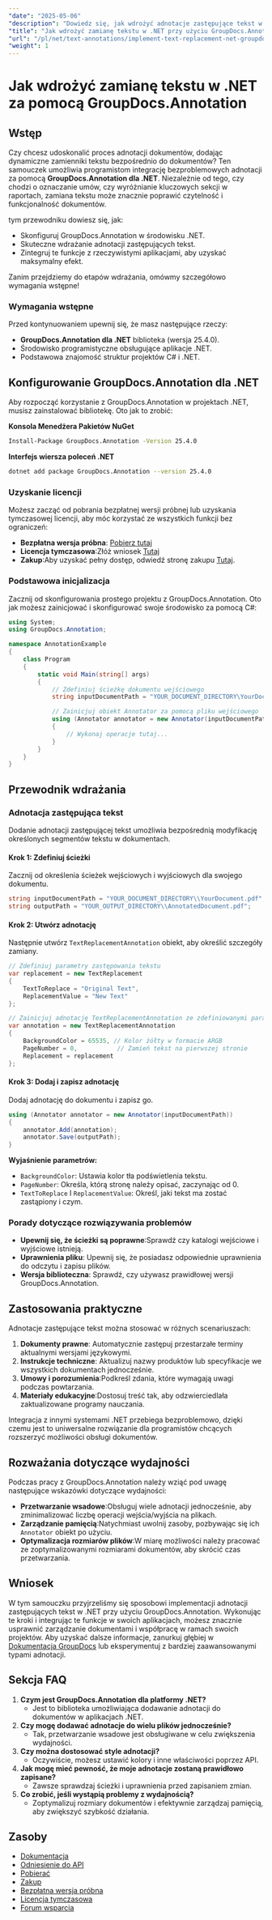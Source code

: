 ```yaml
---
"date": "2025-05-06"
"description": "Dowiedz się, jak wdrożyć adnotacje zastępujące tekst w aplikacjach .NET przy użyciu GroupDocs.Annotation. Zwiększ czytelność i funkcjonalność dokumentu bez wysiłku."
"title": "Jak wdrożyć zamianę tekstu w .NET przy użyciu GroupDocs.Annotation w celu wydajnej adnotacji dokumentu"
"url": "/pl/net/text-annotations/implement-text-replacement-net-groupdocs-annotation/"
"weight": 1
---
```


# Jak wdrożyć zamianę tekstu w .NET za pomocą GroupDocs.Annotation
## Wstęp
Czy chcesz udoskonalić proces adnotacji dokumentów, dodając dynamiczne zamienniki tekstu bezpośrednio do dokumentów? Ten samouczek umożliwia programistom integrację bezproblemowych adnotacji za pomocą **GroupDocs.Annotation dla .NET**. Niezależnie od tego, czy chodzi o oznaczanie umów, czy wyróżnianie kluczowych sekcji w raportach, zamiana tekstu może znacznie poprawić czytelność i funkcjonalność dokumentów.

tym przewodniku dowiesz się, jak:
- Skonfiguruj GroupDocs.Annotation w środowisku .NET.
- Skuteczne wdrażanie adnotacji zastępujących tekst.
- Zintegruj te funkcje z rzeczywistymi aplikacjami, aby uzyskać maksymalny efekt.

Zanim przejdziemy do etapów wdrażania, omówmy szczegółowo wymagania wstępne!

### Wymagania wstępne
Przed kontynuowaniem upewnij się, że masz następujące rzeczy:
- **GroupDocs.Annotation dla .NET** biblioteka (wersja 25.4.0).
- Środowisko programistyczne obsługujące aplikacje .NET.
- Podstawowa znajomość struktur projektów C# i .NET.

## Konfigurowanie GroupDocs.Annotation dla .NET
Aby rozpocząć korzystanie z GroupDocs.Annotation w projektach .NET, musisz zainstalować bibliotekę. Oto jak to zrobić:

**Konsola Menedżera Pakietów NuGet**
```bash
Install-Package GroupDocs.Annotation -Version 25.4.0
```

**Interfejs wiersza poleceń .NET**
```bash
dotnet add package GroupDocs.Annotation --version 25.4.0
```

### Uzyskanie licencji
Możesz zacząć od pobrania bezpłatnej wersji próbnej lub uzyskania tymczasowej licencji, aby móc korzystać ze wszystkich funkcji bez ograniczeń:
- **Bezpłatna wersja próbna**: [Pobierz tutaj](https://releases.groupdocs.com/annotation/net/)
- **Licencja tymczasowa**:Złóż wniosek [Tutaj](https://purchase.groupdocs.com/temporary-license/)
- **Zakup**:Aby uzyskać pełny dostęp, odwiedź stronę zakupu [Tutaj](https://purchase.groupdocs.com/buy).

### Podstawowa inicjalizacja
Zacznij od skonfigurowania prostego projektu z GroupDocs.Annotation. Oto jak możesz zainicjować i skonfigurować swoje środowisko za pomocą C#:

```csharp
using System;
using GroupDocs.Annotation;

namespace AnnotationExample
{
    class Program
    {
        static void Main(string[] args)
        {
            // Zdefiniuj ścieżkę dokumentu wejściowego
            string inputDocumentPath = "YOUR_DOCUMENT_DIRECTORY\YourDocument.pdf";

            // Zainicjuj obiekt Annotator za pomocą pliku wejściowego
            using (Annotator annotator = new Annotator(inputDocumentPath))
            {
                // Wykonaj operacje tutaj...
            }
        }
    }
}
```

## Przewodnik wdrażania
### Adnotacja zastępująca tekst
Dodanie adnotacji zastępującej tekst umożliwia bezpośrednią modyfikację określonych segmentów tekstu w dokumentach.

#### Krok 1: Zdefiniuj ścieżki
Zacznij od określenia ścieżek wejściowych i wyjściowych dla swojego dokumentu.

```csharp
string inputDocumentPath = "YOUR_DOCUMENT_DIRECTORY\\YourDocument.pdf";
string outputPath = "YOUR_OUTPUT_DIRECTORY\\AnnotatedDocument.pdf";
```

#### Krok 2: Utwórz adnotację
Następnie utwórz `TextReplacementAnnotation` obiekt, aby określić szczegóły zamiany.

```csharp
// Zdefiniuj parametry zastępowania tekstu
var replacement = new TextReplacement
{
    TextToReplace = "Original Text",
    ReplacementValue = "New Text"
};

// Zainicjuj adnotację TextReplacementAnnotation ze zdefiniowanymi parametrami
var annotation = new TextReplacementAnnotation
{
    BackgroundColor = 65535, // Kolor żółty w formacie ARGB
    PageNumber = 0,           // Zamień tekst na pierwszej stronie
    Replacement = replacement
};
```

#### Krok 3: Dodaj i zapisz adnotację
Dodaj adnotację do dokumentu i zapisz go.

```csharp
using (Annotator annotator = new Annotator(inputDocumentPath))
{
    annotator.Add(annotation);
    annotator.Save(outputPath);
}
```
**Wyjaśnienie parametrów:**
- `BackgroundColor`: Ustawia kolor tła podświetlenia tekstu.
- `PageNumber`: Określa, którą stronę należy opisać, zaczynając od 0.
- `TextToReplace` I `ReplacementValue`: Określ, jaki tekst ma zostać zastąpiony i czym.

### Porady dotyczące rozwiązywania problemów
- **Upewnij się, że ścieżki są poprawne**:Sprawdź czy katalogi wejściowe i wyjściowe istnieją.
- **Uprawnienia pliku**: Upewnij się, że posiadasz odpowiednie uprawnienia do odczytu i zapisu plików.
- **Wersja biblioteczna**: Sprawdź, czy używasz prawidłowej wersji GroupDocs.Annotation.

## Zastosowania praktyczne
Adnotacje zastępujące tekst można stosować w różnych scenariuszach:
1. **Dokumenty prawne**: Automatycznie zastępuj przestarzałe terminy aktualnymi wersjami językowymi.
2. **Instrukcje techniczne**: Aktualizuj nazwy produktów lub specyfikacje we wszystkich dokumentach jednocześnie.
3. **Umowy i porozumienia**:Podkreśl zdania, które wymagają uwagi podczas powtarzania.
4. **Materiały edukacyjne**:Dostosuj treść tak, aby odzwierciedlała zaktualizowane programy nauczania.

Integracja z innymi systemami .NET przebiega bezproblemowo, dzięki czemu jest to uniwersalne rozwiązanie dla programistów chcących rozszerzyć możliwości obsługi dokumentów.

## Rozważania dotyczące wydajności
Podczas pracy z GroupDocs.Annotation należy wziąć pod uwagę następujące wskazówki dotyczące wydajności:
- **Przetwarzanie wsadowe**:Obsługuj wiele adnotacji jednocześnie, aby zminimalizować liczbę operacji wejścia/wyjścia na plikach.
- **Zarządzanie pamięcią**:Natychmiast uwolnij zasoby, pozbywając się ich `Annotator` obiekt po użyciu.
- **Optymalizacja rozmiarów plików**:W miarę możliwości należy pracować ze zoptymalizowanymi rozmiarami dokumentów, aby skrócić czas przetwarzania.

## Wniosek
W tym samouczku przyjrzeliśmy się sposobowi implementacji adnotacji zastępujących tekst w .NET przy użyciu GroupDocs.Annotation. Wykonując te kroki i integrując te funkcje w swoich aplikacjach, możesz znacznie usprawnić zarządzanie dokumentami i współpracę w ramach swoich projektów. 
Aby uzyskać dalsze informacje, zanurkuj głębiej w [Dokumentacja GroupDocs](https://docs.groupdocs.com/annotation/net/) lub eksperymentuj z bardziej zaawansowanymi typami adnotacji.

## Sekcja FAQ
1. **Czym jest GroupDocs.Annotation dla platformy .NET?**
   - Jest to biblioteka umożliwiająca dodawanie adnotacji do dokumentów w aplikacjach .NET.
2. **Czy mogę dodawać adnotacje do wielu plików jednocześnie?**
   - Tak, przetwarzanie wsadowe jest obsługiwane w celu zwiększenia wydajności.
3. **Czy można dostosować style adnotacji?**
   - Oczywiście, możesz ustawić kolory i inne właściwości poprzez API.
4. **Jak mogę mieć pewność, że moje adnotacje zostaną prawidłowo zapisane?**
   - Zawsze sprawdzaj ścieżki i uprawnienia przed zapisaniem zmian.
5. **Co zrobić, jeśli wystąpią problemy z wydajnością?**
   - Zoptymalizuj rozmiary dokumentów i efektywnie zarządzaj pamięcią, aby zwiększyć szybkość działania.

## Zasoby
- [Dokumentacja](https://docs.groupdocs.com/annotation/net/)
- [Odniesienie do API](https://reference.groupdocs.com/annotation/net/)
- [Pobierać](https://releases.groupdocs.com/annotation/net/)
- [Zakup](https://purchase.groupdocs.com/buy)
- [Bezpłatna wersja próbna](https://releases.groupdocs.com/annotation/net/)
- [Licencja tymczasowa](https://purchase.groupdocs.com/temporary-license/)
- [Forum wsparcia](https://forum.groupdocs.com/c/annotation/)
